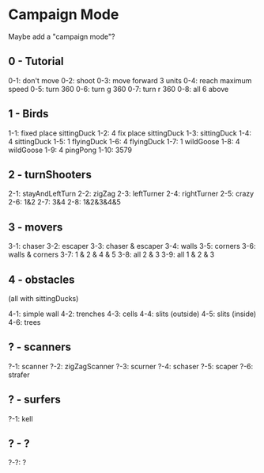 Campaign Mode
=============

Maybe add a "campaign mode"?


0 - Tutorial
------------

0-1: don't move
0-2: shoot
0-3: move forward 3 units
0-4: reach maximum speed
0-5: turn 360
0-6: turn g 360
0-7: turn r 360
0-8: all 6 above


1 - Birds
---------

1-1: fixed place sittingDuck
1-2: 4 fix place sittingDuck
1-3: sittingDuck
1-4: 4 sittingDuck
1-5: 1 flyingDuck
1-6: 4 flyingDuck
1-7: 1 wildGoose
1-8: 4 wildGoose
1-9: 4 pingPong
1-10: 3579


2 - turnShooters
----------------

2-1: stayAndLeftTurn
2-2: zigZag
2-3: leftTurner
2-4: rightTurner
2-5: crazy
2-6: 1&2
2-7: 3&4
2-8: 1&2&3&4&5


3 - movers
----------

3-1: chaser
3-2: escaper
3-3: chaser & escaper
3-4: walls
3-5: corners
3-6: walls & corners
3-7: 1 & 2 & 4 & 5
3-8: all 2 & 3
3-9: all 1 & 2 & 3


4 - obstacles
-------------

(all with sittingDucks)

4-1: simple wall
4-2: trenches
4-3: cells
4-4: slits (outside)
4-5: slits (inside)
4-6: trees


? - scanners
------------

?-1: scanner
?-2: zigZagScanner
?-3: scurner
?-4: schaser
?-5: scaper
?-6: strafer


? - surfers
-----------

?-1: kell


? - ?
-----

?-?: ?

